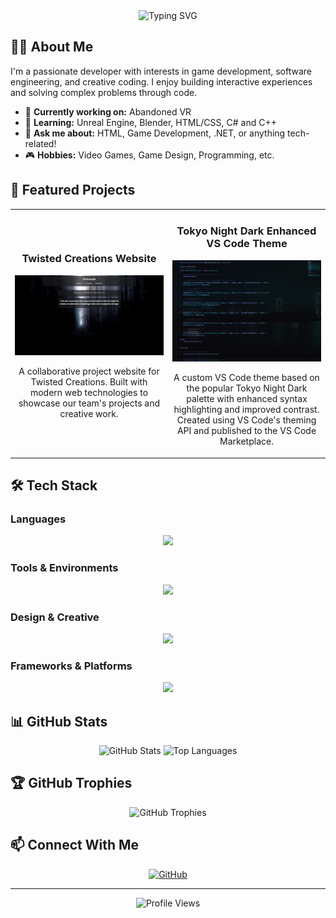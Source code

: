 <div align="center">
  <img src="https://readme-typing-svg.herokuapp.com?font=Fira+Code&size=32&duration=3000&pause=1000&color=F7F7F7&center=true&vCenter=true&width=600&lines=Hey+there%2C+I'm+Venage5603!;Game+Developer+%26+Programmer;Always+learning+new+things" alt="Typing SVG" />
</div>

## 👨‍💻 About Me

I'm a passionate developer with interests in game development, software engineering, and creative coding. I enjoy building interactive experiences and solving complex problems through code.

- 🔭 **Currently working on:** Abandoned VR
- 🌱 **Learning:** Unreal Engine, Blender, HTML/CSS, C# and C++
- 💬 **Ask me about:** HTML, Game Development, .NET, or anything tech-related!
- 🎮 **Hobbies:** Video Games, Game Design, Programming, etc.

## 🚀 Featured Projects

<table>
  <tr>
    <td width="50%">
      <h3 align="center">Twisted Creations Website</h3>
      <p align="center">
        <a href="https://github.com/Twisted-Creations/twisted-creations.github.io" target="_blank">
          <img src="./Images/Website-Image.png" width="100%" alt="Twisted Creations Website"/>
        </a>
        <p align="center">
          A collaborative project website for Twisted Creations. Built with modern web technologies to showcase our team's projects and creative work.
        </p>
      </p>
    </td>
    <td width="50%">
      <h3 align="center">Tokyo Night Dark Enhanced VS Code Theme</h3>
      <p align="center">
        <a href="https://github.com/Venage5603/Tokyo-Night-Dark-Enhanced" target="_blank">
          <img src="./Images/Unreal.png" width="100%" alt="Tokyo Night Dark Enhanced Theme"/>
        </a>
        <p align="center">
          A custom VS Code theme based on the popular Tokyo Night Dark palette with enhanced syntax highlighting and improved contrast. Created using VS Code's theming API and published to the VS Code Marketplace.
        </p>
      </p>
    </td>
  </tr>
</table>

## 🛠️ Tech Stack

### Languages

<p align="center">
  <a href="https://skillicons.dev">
    <img src="https://skillicons.dev/icons?i=c,cs,cpp,md,html,css" />
  </a>
</p>

### Tools & Environments

<p align="center">
  <a href="https://skillicons.dev">
    <img src="https://skillicons.dev/icons?i=git,unreal,vscode,blender,nodejs,npm,yarn,powershell,githubactions" />
  </a>
</p>

### Design & Creative

<p align="center">
  <a href="https://skillicons.dev">
    <img src="https://skillicons.dev/icons?i=ps,ai" />
  </a>
</p>

### Frameworks & Platforms

<p align="center">
  <a href="https://skillicons.dev">
    <img src="https://skillicons.dev/icons?i=dotnet,discord,github,arch" />
  </a>
</p>

## 📊 GitHub Stats

<div align="center">
  <img src="https://my-readme-stats-one.vercel.app/api?username=Venage5603&show_icons=true&show=reviews,prs_merged&theme=rose_pine" alt="GitHub Stats" />
  <img src="https://my-readme-stats-one.vercel.app/api/top-langs/?username=Venage5603&langs_count=8&theme=rose_pine&layout=compact" alt="Top Languages" />
</div>

## 🏆 GitHub Trophies

<div align="center">
  <img src="https://github-profile-trophy.vercel.app/?username=Venage5603&theme=darkhub&column=7&no-frame=true&margin-w=15" alt="GitHub Trophies" />
</div>

## 📫 Connect With Me

<div align="center">
  <!-- Add your social media links with icons -->
  <a href="https://github.com/Venage5603" target="_blank">
    <img src="https://img.shields.io/badge/GitHub-100000?style=for-the-badge&logo=github&logoColor=white" alt="GitHub" />
  </a>
  <!-- Add more social links as needed -->
  <!-- Example:
  <a href="https://linkedin.com/in/yourusername" target="_blank">
    <img src="https://img.shields.io/badge/LinkedIn-0077B5?style=for-the-badge&logo=linkedin&logoColor=white" alt="LinkedIn" />
  </a>
  -->
</div>

---

<div align="center">
  <img src="https://komarev.com/ghpvc/?username=Venage5603&color=blueviolet&style=flat-square&label=Profile+Views" alt="Profile Views" />
</div>

<!--
You can customize this README further by:
1. Adding your actual project screenshots and links
2. Filling in the "About Me" section with your personal details
3. Adding your social media links
4. Customizing colors and themes to match your style
-->
